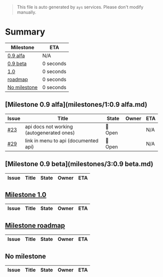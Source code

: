 > This file is auto generated by `ays` services. Please don't modify manually.

# Summary
|Milestone|ETA|
|---------|---|
|[0.9 alfa](#milestone-09-alfa)|N/A|
|[0.9 beta](#milestone-09-beta)|0 seconds|
|[1.0](#milestone-10)|0 seconds|
|[roadmap](#milestone-roadmap)|0 seconds|
|[No milestone](#no-milestone)|0 seconds|

## [Milestone 0.9 alfa](milestones/1:0.9 alfa.md)


|Issue|Title|State|Owner|ETA|
|-----|-----|-----|-----|---|
|[#23](https://github.com/jumpscale/jscockpit/issues/23)|api docs not working (autogenerated ones)|:red_circle: Open||N/A|
|[#29](https://github.com/jumpscale/jscockpit/issues/29)|link in menu to api (documented api)|:red_circle: Open||N/A|

## [Milestone 0.9 beta](milestones/3:0.9 beta.md)


|Issue|Title|State|Owner|ETA|
|-----|-----|-----|-----|---|

## [Milestone 1.0](milestones/2:1.0.md)


|Issue|Title|State|Owner|ETA|
|-----|-----|-----|-----|---|

## [Milestone roadmap](milestones/4:roadmap.md)


|Issue|Title|State|Owner|ETA|
|-----|-----|-----|-----|---|




## No milestone
|Issue|Title|State|Owner|ETA|
|-----|-----|-----|-----|---|
